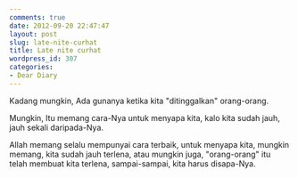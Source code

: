 ```yaml
---
comments: true
date: 2012-09-20 22:47:47
layout: post
slug: late-nite-curhat
title: Late nite curhat
wordpress_id: 307
categories:
- Dear Diary
---
```


Kadang mungkin,
Ada gunanya ketika kita "ditinggalkan" orang-orang.

Mungkin,
Itu memang cara-Nya untuk menyapa kita, kalo kita sudah jauh, jauh sekali daripada-Nya.

Allah memang selalu mempunyai cara terbaik, untuk menyapa kita,
mungkin memang,
kita sudah jauh terlena,
atau mungkin juga,
"orang-orang" itu telah membuat kita terlena,
sampai-sampai, kita harus disapa-Nya.
